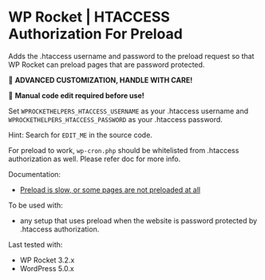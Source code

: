 # WP Rocket | HTACCESS Authorization For Preload

Adds the .htaccess username and password to the preload request so that WP Rocket can preload pages that are password protected. 

🚧 **ADVANCED CUSTOMIZATION, HANDLE WITH CARE!**

📝 **Manual code edit required before use!**

Set `WPROCKETHELPERS_HTACCESS_USERNAME` as your .htaccess username and `WPROCKETHELPERS_HTACCESS_PASSWORD` as your .htaccess password. 

Hint: Search for `EDIT_ME` in the source code. 

For preload to work, `wp-cron.php` should be whitelisted from .htaccess authorization as well. Please refer doc for more info. 

Documentation:
* [Preload is slow, or some pages are not preloaded at all](https://docs.wp-rocket.me/article/1065-sitemap-preload-is-slow-or-some-pages-are-not-preloaded-at-all)

To be used with:
* any setup that uses preload when the website is password protected by .htaccess authorization. 

Last tested with:
* WP Rocket 3.2.x
* WordPress 5.0.x
